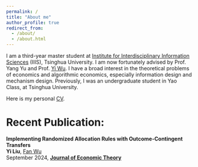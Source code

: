 ```yaml
---
permalink: /
title: "About me"
author_profile: true
redirect_from: 
  - /about/
  - /about.html
---
```


I am a third-year master student at [Institute for Interdisciplinary Information Sciences](https://iiis.tsinghua.edu.cn/) (IIIS), Tsinghua University. I am now fortunately advised by Prof. Yang Yu and Prof. [Yi Wu](https://jxwuyi.weebly.com/). I have a broad interest in the theoretical problems of economics and algorithmic economics, especially information design and mechanism design. Previously, I was an undergraduate student in Yao Class, at Tsinghua University. 

Here is my personal [CV](/files/Yi_Liu_s_CV.pdf).


Recent Publication:
======
**Implementing Randomized Allocation Rules with Outcome-Contingent Transfers**<br>
**Yi Liu**, [Fan Wu](<https://www.fanwu.info/>)<br>
September 2024, [**Journal of Economic Theory**](<https://doi.org/10.1016/j.jet.2024.105878>)
